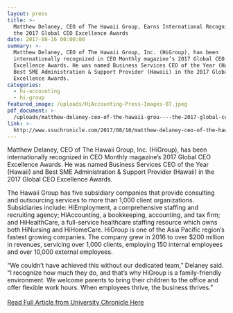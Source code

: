 ```yaml
---
layout: press
title: >-
  Matthew Delaney, CEO of The Hawaii Group, Earns International Recognition in
  the 2017 Global CEO Excellence Awards
date: 2017-08-16 00:00:00
summary: >-
  Matthew Delaney, CEO of The Hawaii Group, Inc. (HiGroup), has been
  internationally recognized in CEO Monthly magazine’s 2017 Global CEO
  Excellence Awards. He was named Business Services CEO of the Year (Hawaii) and
  Best SME Administration & Support Provider (Hawaii) in the 2017 Global CEO
  Excellence Awards.
categories:
  - hi-accounting
  - hi-group
featured_image: /uploads/HiAccounting-Press-Images-07.jpeg
pdf_document: >-
  /uploads/matthew-delaney-ceo-of-the-hawaii-grou----the-2017-global-ceo-excellence-awards.pdf
link: >-
  http://www.ssuchronicle.com/2017/08/16/matthew-delaney-ceo-of-the-hawaii-group-earns-international-recognition-in-the-2017-global-ceo-excellence-awards/
---
```



Matthew Delaney, CEO of The Hawaii Group, Inc. (HiGroup), has been internationally recognized in CEO Monthly magazine’s 2017 Global CEO Excellence Awards. He was named Business Services CEO of the Year (Hawaii) and Best SME Administration & Support Provider (Hawaii) in the 2017 Global CEO Excellence Awards.

The Hawaii Group has five subsidiary companies that provide consulting and outsourcing services to more than 1,000 client organizations. Subsidiaries include: HiEmployment, a comprehensive staffing and recruiting agency; HiAccounting, a bookkeeping, accounting, and tax firm; and HiHealthCare, a full-service healthcare staffing resource which owns both HiNursing and HiHomeCare. HiGroup is one of the Asia Pacific region’s fastest growing companies. The company grew in 2016 to over $200 million in revenues, servicing over 1,000 clients, employing 150 internal employees and over 10,000 external employees.

“We couldn’t have achieved this without our dedicated team,” Delaney said. “I recognize how much they do, and that’s why HiGroup is a family-friendly environment. We welcome parents to bring their children to the office and offer flexible work hours. When employees thrive, the business thrives.”
<br>
<br>[Read Full Article from University Chronicle Here](http://www.ssuchronicle.com/2017/08/16/matthew-delaney-ceo-of-the-hawaii-group-earns-international-recognition-in-the-2017-global-ceo-excellence-awards/)